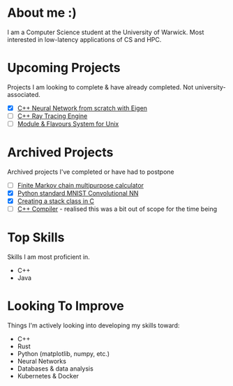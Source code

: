 # About me :)
I am a Computer Science student at the University of Warwick. Most interested in low-latency applications of CS and HPC.

# Upcoming Projects
Projects I am looking to complete & have already completed. Not university-associated.
 - [X] [C++ Neural Network from scratch with Eigen](https://github.com/a1exxd0/HaDoLibrary)
 - [ ] [C++ Ray Tracing Engine](https://github.com/a1exxd0/ray-tracing-engine)
 - [ ] [Module & Flavours System for Unix](https://github.com/a1exxd0/scc-modules)

# Archived Projects
Archived projects I've completed or have had to postpone
 - [ ] [Finite Markov chain multipurpose calculator](https://github.com/a1exxd0/FiniteMarkovChains)
 - [X] [Python standard MNIST Convolutional NN](https://github.com/a1exxd0/PythonConvolutional)
 - [X] [Creating a stack class in C](https://github.com/a1exxd0/CreateClassInC/tree/main/IntegerStack)
 - [ ] [C++ Compiler](https://github.com/a1exxd0/CPPCompiler/) - realised this was a bit out of scope for the time being

# Top Skills
Skills I am most proficient in.
 - C++
 - Java

# Looking To Improve
Things I'm actively looking into developing my skills toward:
 - C++
 - Rust
 - Python (matplotlib, numpy, etc.)
 - Neural Networks
 - Databases & data analysis
 - Kubernetes & Docker

